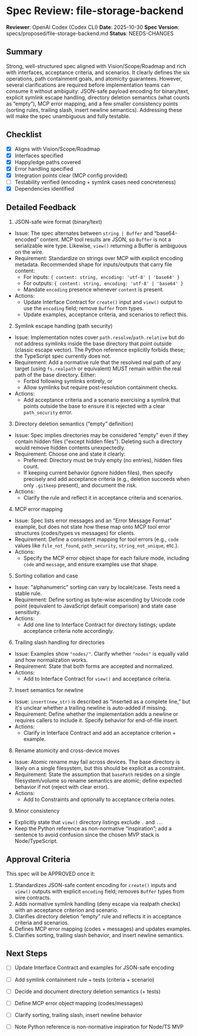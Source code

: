# Spec Review: file-storage-backend

**Reviewer**: OpenAI Codex (Codex CLI)
**Date**: 2025-10-30
**Spec Version**: specs/proposed/file-storage-backend.md
**Status**: NEEDS-CHANGES

## Summary
Strong, well-structured spec aligned with Vision/Scope/Roadmap and rich with
interfaces, acceptance criteria, and scenarios. It clearly defines the six
operations, path containment goals, and atomicity guarantees. However, several
clarifications are required before implementation teams can consume it without
ambiguity: JSON-safe payload encoding for binary/text, explicit symlink escape
handling, directory deletion semantics (what counts as “empty”), MCP error
mapping, and a few smaller consistency points (sorting rules, trailing slash,
insert newline semantics). Addressing these will make the spec unambiguous and
fully testable.

## Checklist
- [x] Aligns with Vision/Scope/Roadmap
- [x] Interfaces specified
- [x] Happy/edge paths covered
- [x] Error handling specified
- [x] Integration points clear (MCP config provided)
- [ ] Testability verified (encoding + symlink cases need concreteness)
- [x] Dependencies identified

## Detailed Feedback

1) JSON-safe wire format (binary/text)
- Issue: The spec alternates between `string | Buffer` and “base64-encoded”
  content. MCP tool results are JSON, so `Buffer` is not a serializable wire
  type. Likewise, `view()` returning a Buffer is ambiguous on the wire.
- Requirement: Standardize on strings over MCP with explicit encoding metadata.
  Recommended shape for inputs/outputs that carry file content:
  - For inputs: `{ content: string, encoding: 'utf-8' | 'base64' }`
  - For outputs: `{ content: string, encoding: 'utf-8' | 'base64' }`
  - Mandate `encoding` presence whenever `content` is present.
- Actions:
  - Update Interface Contract for `create()` input and `view()` output to use
    the `encoding` field; remove `Buffer` from types.
  - Update examples, acceptance criteria, and scenarios to reflect this.

2) Symlink escape handling (path security)
- Issue: Implementation notes cover `path.resolve`/`path.relative` but do not
  address symlinks inside the base directory that point outside (classic escape
  vector). The Python reference explicitly forbids these; the TypeScript spec
  currently does not.
- Requirement: Add a normative rule that the resolved real path of any target
  (using `fs.realpath` or equivalent) MUST remain within the real path of the
  base directory. Either:
  - Forbid following symlinks entirely, or
  - Allow symlinks but require post-resolution containment checks.
- Actions:
  - Add acceptance criteria and a scenario exercising a symlink that points
    outside the base to ensure it is rejected with a clear `path_security`
    error.

3) Directory deletion semantics (“empty” definition)
- Issue: Spec implies directories may be considered "empty" even if they
  contain hidden files ("except hidden files"). Deleting such a directory would
  remove hidden contents unexpectedly.
- Requirement: Choose one and state it clearly:
  - Preferred: Directory must be truly empty (no entries), hidden files count.
  - If keeping current behavior (ignore hidden files), then specify precisely
    and add acceptance criteria (e.g., deletion succeeds when only `.gitkeep`
    present), and document the risk.
- Actions:
  - Clarify the rule and reflect it in acceptance criteria and scenarios.

4) MCP error mapping
- Issue: Spec lists error messages and an "Error Message Format" example, but
  does not state how these map onto MCP tool error structures (codes/types vs
  messages) for clients.
- Requirement: Define a consistent mapping for tool errors (e.g., `code`
  values like `file_not_found`, `path_security`, `string_not_unique`, etc.).
- Actions:
  - Specify the MCP error object shape for each failure mode, including `code`
    and `message`, and ensure examples use that shape.

5) Sorting collation and case
- Issue: "alphanumeric" sorting can vary by locale/case. Tests need a stable
  rule.
- Requirement: Define sorting as byte-wise ascending by Unicode code point
  (equivalent to JavaScript default comparison) and state case sensitivity.
- Actions:
  - Add one line to Interface Contract for directory listings; update
    acceptance criteria note accordingly.

6) Trailing slash handling for directories
- Issue: Examples show `"nodes/"`. Clarify whether `"nodes"` is equally valid
  and how normalization works.
- Requirement: State that both forms are accepted and normalized.
- Actions:
  - Add to Interface Contract for `view()` and acceptance criteria.

7) Insert semantics for newline
- Issue: `insert(new_str)` is described as “inserted as a complete line,” but
  it's unclear whether a trailing newline is auto-added if missing.
- Requirement: Define whether the implementation adds a newline or requires
  callers to include it. Specify behavior for end-of-file insert.
- Actions:
  - Clarify in Interface Contract and add an acceptance criterion + example.

8) Rename atomicity and cross-device moves
- Issue: Atomic rename may fail across devices. The base directory is likely on
  a single filesystem, but this should be explicit as a constraint.
- Requirement: State the assumption that `basePath` resides on a single
  filesystem/volume so rename semantics are atomic; define expected behavior if
  not (reject with clear error).
- Actions:
  - Add to Constraints and optionally to acceptance criteria notes.

9) Minor consistency
- Explicitly state that `view()` directory listings exclude `.` and `..`.
- Keep the Python reference as non-normative “inspiration”; add a sentence to
  avoid confusion since the chosen MVP stack is Node/TypeScript.

## Approval Criteria
This spec will be APPROVED once it:
1. Standardizes JSON-safe content encoding for `create()` inputs and `view()`
   outputs with explicit `encoding` field; removes `Buffer` types from wire
   contracts.
2. Adds normative symlink handling (deny escape via realpath checks) with an
   acceptance criterion and scenario.
3. Clarifies directory deletion “empty” rule and reflects it in acceptance
   criteria and scenarios.
4. Defines MCP error mapping (codes + messages) and updates examples.
5. Clarifies sorting, trailing slash behavior, and insert newline semantics.

## Next Steps
- [ ] Update Interface Contract and examples for JSON-safe encoding
- [ ] Add symlink containment rule + tests (criteria + scenario)
- [ ] Decide and document directory deletion semantics (+ tests)
- [ ] Define MCP error object mapping (codes/messages)
- [ ] Clarify sorting, trailing slash, insert newline behavior
- [ ] Note Python reference is non-normative inspiration for Node/TS MVP

